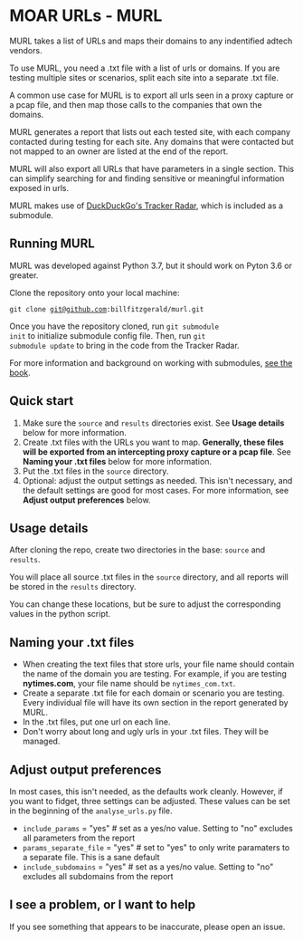 # MOAR URLs - MURL

MURL takes a list of URLs and maps their domains to any indentified adtech vendors. 

To use MURL, you need a .txt file with a list of urls or domains. If you are testing multiple sites or scenarios, split each site into a separate .txt file.

A common use case for MURL is to export all urls seen in a proxy capture or a pcap file, and then map those calls to the companies that own the domains.

MURL generates a report that lists out each tested site, with each company contacted during testing for each site. Any domains that were contacted but not mapped to an owner are listed at the end of the report. 

MURL will also export all URLs that have parameters in a single section. This can simplify searching for and finding sensitive or meaningful information exposed in urls.

MURL makes use of [DuckDuckGo's Tracker Radar](https://github.com/duckduckgo/tracker-radar "The Tracker Radar is amazing. Thank you, DuckDuckGo."), which is included as a submodule.

## Running MURL

MURL was developed against Python 3.7, but it should work on Pyton 3.6 or greater.

Clone the repository onto your local machine:

<code>git clone git@github.com:billfitzgerald/murl.git</code>

Once you have the repository cloned, run <code>git submodule init</code> to initialize submodule config file. Then, run <code>git submodule update</code> to bring in the code from the Tracker Radar.

For more information and background on working with submodules, [see the book](https://git-scm.com/book/en/v2/Git-Tools-Submodules "Git documentation").

## Quick start

1. Make sure the <code>source</code> and <code>results</code> directories exist. See **Usage details** below for more information. 
1. Create .txt files with the URLs you want to map. **Generally, these files will be exported from an intercepting proxy capture or a pcap file**. See **Naming your .txt files** below for more information.
2. Put the .txt files in the <code>source</code> directory.
3. Optional: adjust the output settings as needed. This isn't necessary, and the default settings are good for most cases. For more information, see **Adjust output preferences** below.

## Usage details

After cloning the repo, create two directories in the base: <code>source</code> and <code>results</code>.

You will place all source .txt files in the <code>source</code> directory, and all reports will be stored in the <code>results</code> directory. 

You can change these locations, but be sure to adjust the corresponding values in the python script.

## Naming your .txt files

* When creating the text files that store urls, your file name should contain the name of the domain you are testing. For example, if you are testing **nytimes.com**, your file name should be <code>nytimes_com.txt</code>. 
* Create a separate .txt file for each domain or scenario you are testing. Every individual file will have its own section in the report generated by MURL.
* In the .txt files, put one url on each line.
* Don't worry about long and ugly urls in your .txt files. They will be managed.

## Adjust output preferences

In most cases, this isn't needed, as the defaults work cleanly. However, if you want to fidget, three settings can be adjusted. These values can be set in the beginning of the <code>analyse_urls.py</code> file.

* <code>include_params</code> = "yes" # set as a yes/no value. Setting to "no" excludes all parameters from the report
* <code>params_separate_file</code> = "yes" # set to "yes" to only write paramaters to a separate file. This is a sane default
* <code>include_subdomains</code> = "yes" # set as a yes/no value. Setting to "no" excludes all subdomains from the report

## I see a problem, or I want to help

If you see something that appears to be inaccurate, please open an issue.
